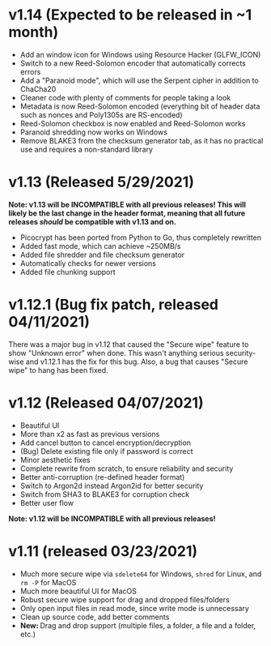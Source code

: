 # v1.14 (Expected to be released in ~1 month)
<ul>
	<li>Add an window icon for Windows using Resource Hacker (GLFW_ICON)</li>
	<li>Switch to a new Reed-Solomon encoder that automatically corrects errors</li>
	<li>Add a "Paranoid mode", which will use the Serpent cipher in addition to ChaCha20</li>
	<li>Cleaner code with plenty of comments for people taking a look</li>
	<li>Metadata is now Reed-Solomon encoded (everything bit of header data such as nonces and Poly1305s are RS-encoded)</li>
	<li>Reed-Solomon checkbox is now enabled and Reed-Solomon works</li>
	<li>Paranoid shredding now works on Windows</li>
	<li>Remove BLAKE3 from the checksum generator tab, as it has no practical use and requires a non-standard library</li>
</ul>

# v1.13 (Released 5/29/2021)
<strong>Note: v1.13 will be INCOMPATIBLE with all previous releases! This will likely be the last change in the header format, meaning that all future releases _should_ be compatible with v1.13 and on.</strong>
<ul>
	<li>Picocrypt has been ported from Python to Go, thus completely rewritten</li>
	<li>Added fast mode, which can achieve ~250MB/s</li>
	<li>Added file shredder and file checksum generator</li>
	<li>Automatically checks for newer versions</li>
	<li>Added file chunking support</li>
</ul>

# v1.12.1 (Bug fix patch, released 04/11/2021)
There was a major bug in v1.12 that caused the "Secure wipe" feature to show "Unknown error" when done. This wasn't anything serious security-wise and v1.12.1 has the fix for this bug. Also, a bug that causes "Secure wipe" to hang has been fixed.

# v1.12 (Released 04/07/2021)
<ul>
	<li>Beautiful UI</li>
	<li>More than x2 as fast as previous versions</li>
	<li>Add cancel button to cancel encryption/decryption</li>
	<li>(Bug) Delete existing file only if password is correct</li>
	<li>Minor aesthetic fixes</li>
	<li>Complete rewrite from scratch, to ensure reliability and security</li>
	<li>Better anti-corruption (re-defined header format)</li>
	<li>Switch to Argon2d instead Argon2id for better security</li>
	<li>Switch from SHA3 to BLAKE3 for corruption check</li>
	<li>Better user flow</li>
</ul>
<strong>Note: v1.12 will be INCOMPATIBLE with all previous releases!</strong>

# v1.11 (released 03/23/2021)
<ul>
	<li>Much more secure wipe via <code>sdelete64</code> for Windows, <code>shred</code> for Linux, and <code>rm -P</code> for MacOS</li>
	<li>Much more beautiful UI for MacOS</li>
	<li>Robust secure wipe support for drag and dropped files/folders</li>
	<li>Only open input files in read mode, since write mode is unnecessary</li>
	<li>Clean up source code, add better comments</li>
	<li><strong>New: </strong>Drag and drop support (multiple files, a folder, a file and a folder, etc.)</li>
</ul>
